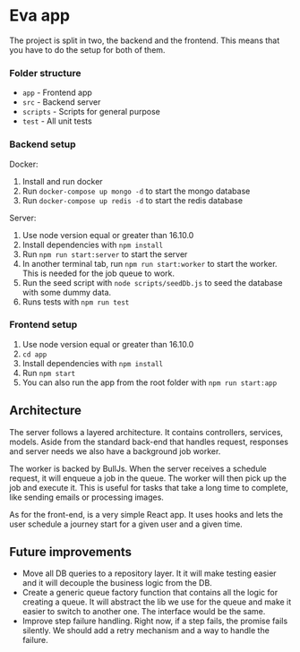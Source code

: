 # Eva app

The project is split in two, the backend and the frontend. This means that you have to do the setup for both of them.

### Folder structure

- `app` - Frontend app
- `src` - Backend server
- `scripts` - Scripts for general purpose
- `test` - All unit tests

### Backend setup

Docker:
1. Install and run docker 
2. Run `docker-compose up mongo -d` to start the mongo database
3. Run `docker-compose up redis -d` to start the redis database

Server:
1. Use node version equal or greater than 16.10.0
2. Install dependencies with `npm install`
3. Run `npm run start:server` to start the server
4. In another terminal tab, run `npm run start:worker` to start the worker. This is needed for the job queue to work.
5. Run the seed script with `node scripts/seedDb.js` to seed the database with some dummy data.
6. Runs tests with `npm run test`

### Frontend setup

1. Use node version equal or greater than 16.10.0
2. `cd app`
3. Install dependencies with `npm install`
4. Run `npm start`
5. You can also run the app from the root folder with `npm run start:app`

## Architecture

The server follows a layered architecture. It contains controllers, services, models. Aside from the standard back-end that handles request, responses and server needs we also have a background job worker.

The worker is backed by BullJs. When the server receives a schedule request, it will enqueue a job in the queue. The worker will then pick up the job and execute it. This is useful for tasks that take a long time to complete, like sending emails or processing images.

As for the front-end, is a very simple React app. It uses hooks and lets the user schedule a journey start for a given user and a given time.

## Future improvements

- Move all DB queries to a repository layer. It it will make testing easier and it will decouple the business logic from the DB.
- Create a generic queue factory function that contains all the logic for creating a queue. It will abstract the lib we use for the queue and make it easier to switch to another one. The interface would be the same.
- Improve step failure handling. Right now, if a step fails, the promise fails silently. We should add a retry mechanism and a way to handle the failure.
